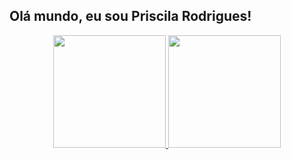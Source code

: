 ## Olá mundo, eu sou Priscila Rodrigues!

<div align="center">
<a href="https://github.com/PriscilaRodriguess">
<img height="180em" src="https://github-readme-stats.vercel.app/api?username=priscilarodriguess&show_icons=true&theme=dracula">
<img height="180em" src="https://github-readme-stats.vercel.app/api/top-langs/?username=priscilarodriguess&layout=compact&theme=dracula">

</div>
